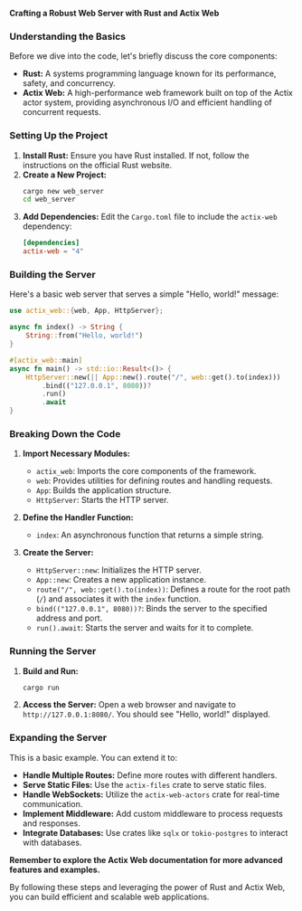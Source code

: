 **Crafting a Robust Web Server with Rust and Actix Web**

### Understanding the Basics

Before we dive into the code, let's briefly discuss the core components:

* **Rust:** A systems programming language known for its performance, safety, and concurrency.
* **Actix Web:** A high-performance web framework built on top of the Actix actor system, providing asynchronous I/O and efficient handling of concurrent requests.

### Setting Up the Project

1. **Install Rust:** Ensure you have Rust installed. If not, follow the instructions on the official Rust website.
2. **Create a New Project:**
   ```bash
   cargo new web_server
   cd web_server
   ```
3. **Add Dependencies:**
   Edit the `Cargo.toml` file to include the `actix-web` dependency:
   ```toml
   [dependencies]
   actix-web = "4"
   ```

### Building the Server

Here's a basic web server that serves a simple "Hello, world!" message:

```rust
use actix_web::{web, App, HttpServer};

async fn index() -> String {
    String::from("Hello, world!")
}

#[actix_web::main]
async fn main() -> std::io::Result<()> {
    HttpServer::new(|| App::new().route("/", web::get().to(index)))
        .bind(("127.0.0.1", 8080))?
        .run()
        .await
}
```

### Breaking Down the Code

1. **Import Necessary Modules:**
   - `actix_web`: Imports the core components of the framework.
   - `web`: Provides utilities for defining routes and handling requests.
   - `App`: Builds the application structure.
   - `HttpServer`: Starts the HTTP server.

2. **Define the Handler Function:**
   - `index`: An asynchronous function that returns a simple string.

3. **Create the Server:**
   - `HttpServer::new`: Initializes the HTTP server.
   - `App::new`: Creates a new application instance.
   - `route("/", web::get().to(index))`: Defines a route for the root path (`/`) and associates it with the `index` function.
   - `bind(("127.0.0.1", 8080))?`: Binds the server to the specified address and port.
   - `run().await`: Starts the server and waits for it to complete.

### Running the Server

1. **Build and Run:**
   ```bash
   cargo run
   ```
2. **Access the Server:**
   Open a web browser and navigate to `http://127.0.0.1:8080/`. You should see "Hello, world!" displayed.

### Expanding the Server

This is a basic example. You can extend it to:

* **Handle Multiple Routes:** Define more routes with different handlers.
* **Serve Static Files:** Use the `actix-files` crate to serve static files.
* **Handle WebSockets:** Utilize the `actix-web-actors` crate for real-time communication.
* **Implement Middleware:** Add custom middleware to process requests and responses.
* **Integrate Databases:** Use crates like `sqlx` or `tokio-postgres` to interact with databases.

**Remember to explore the Actix Web documentation for more advanced features and examples.**

By following these steps and leveraging the power of Rust and Actix Web, you can build efficient and scalable web applications.
